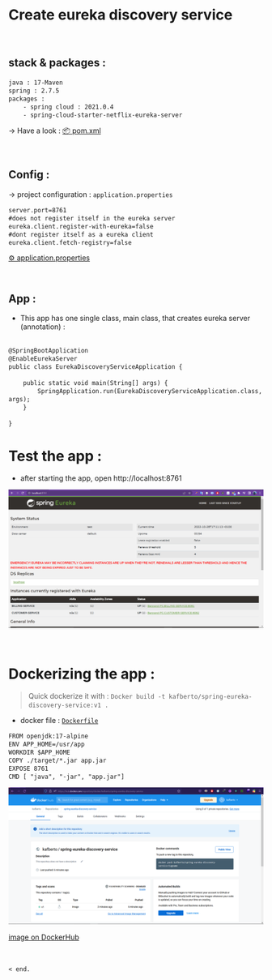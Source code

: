 # Create eureka discovery service

<br>

## stack & packages :

```
java : 17-Maven
spring : 2.7.5
packages : 
    - spring cloud : 2021.0.4
    - spring-cloud-starter-netflix-eureka-server
```
-> Have a look : [📦 pom.xml ](./pom.xml)

<br>

## Config :

-> project configuration : `application.properties`

```
server.port=8761
#does not register itself in the eureka server
eureka.client.register-with-eureka=false
#dont register itself as a eureka client
eureka.client.fetch-registry=false
```
[⚙ application.properties ](./src/main/resources/application.properties)

<br>

## App :

* This app has one single class, main class, that creates eureka server (annotation) :

```

@SpringBootApplication
@EnableEurekaServer
public class EurekaDiscoveryServiceApplication {

	public static void main(String[] args) {
		SpringApplication.run(EurekaDiscoveryServiceApplication.class, args);
	}

}

```

# Test the app :

* after starting the app, open http://localhost:8761

<p align="center">
    <img src="./imgs/1.png">
</p>

<br>

# Dockerizing the app :

> Quick dockerize it with : `Docker build -t kafberto/spring-eureka-discovery-service:v1 . `

* docker file : [`Dockerfile`](./Dockerfile)

```
FROM openjdk:17-alpine
ENV APP_HOME=/usr/app
WORKDIR $APP_HOME
COPY ./target/*.jar app.jar
EXPOSE 8761
CMD [ "java", "-jar", "app.jar"]

```


<p align="center">
    <img src="./imgs/2.png">
</p>

[image on DockerHub](https://hub.docker.com/repository/docker/kafberto/spring-ms-eureka-discovery-service)


<br>

```< end.```

